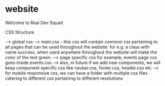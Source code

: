 # website

Welcome to Real Dev Squad

CSS Structure

--> global css
    --> main.css - this css will contain  common css pertaining to all pages that can be used throughout the website. for e.g. a class
    with name success, when used anywhere throughout the website will make the color of the text green.
--> page specific css 
    for example, events page css goes inside events.css 
--> also, in future if we add new components, we will keep component specific css like navbar.css, footer.css, header.css etc
--> for mobile responsive css, we can have a folder with multiple css files catering to different css pertaining to different resolutions 
